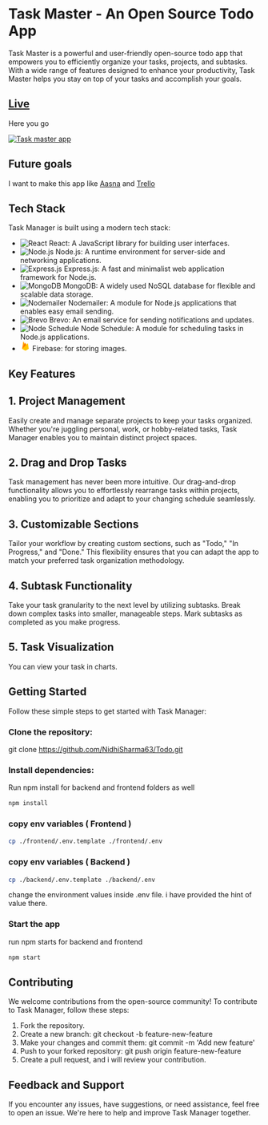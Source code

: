 # Task Master - An Open Source Todo App

Task Master is a powerful and user-friendly open-source todo app that empowers you to efficiently organize your tasks, projects, and subtasks. With a wide range of features designed to enhance your productivity, Task Master helps you stay on top of your tasks and accomplish your goals.

## [Live](https://task-master-eosin.vercel.app/)

Here you go

[![Task master app](https://i.postimg.cc/1XCq0PFV/Screenshot-2023-09-11-154407.png)](https://postimg.cc/T5b1GzCT)

## Future goals

I want to make this app like [Aasna](https://app.asana.com/0/home/) and [Trello](https://trello.com/)

## Tech Stack

Task Manager is built using a modern tech stack:

- ![React](https://img.icons8.com/officel/16/000000/react.png) React: A JavaScript library for building user interfaces.
- ![Node.js](https://img.icons8.com/color/16/000000/nodejs.png) Node.js: A runtime environment for server-side and networking applications.
- ![Express.js](https://img.icons8.com/ios/16/00000/express-js.png) Express.js: A fast and minimalist web application framework for Node.js.
- ![MongoDB](https://img.icons8.com/color/16/000000/mongodb.png) MongoDB: A widely used NoSQL database for flexible and scalable data storage.
- ![Nodemailer](https://img.icons8.com/color/16/000000/email.png) Nodemailer: A module for Node.js applications that enables easy email sending.
- ![Brevo](https://img.icons8.com/color/16/000000/email.png) Brevo: An email service for sending notifications and updates.
- ![Node Schedule](https://img.icons8.com/?size=20&id=13526&format=png) Node Schedule: A module for scheduling tasks in Node.js applications.
- <img src="./frontend/src/assets/icons/firebase.png" alt="Alt text" style="width: 20px; height: auto;"> Firebase: for storing images.


## Key Features

## 1. Project Management

Easily create and manage separate projects to keep your tasks organized. Whether you're juggling personal, work, or hobby-related tasks, Task Manager enables you to maintain distinct project spaces.

## 2. Drag and Drop Tasks

Task management has never been more intuitive. Our drag-and-drop functionality allows you to effortlessly rearrange tasks within projects, enabling you to prioritize and adapt to your changing schedule seamlessly.

## 3. Customizable Sections

Tailor your workflow by creating custom sections, such as "Todo," "In Progress," and "Done." This flexibility ensures that you can adapt the app to match your preferred task organization methodology.

## 4. Subtask Functionality

Take your task granularity to the next level by utilizing subtasks. Break down complex tasks into smaller, manageable steps. Mark subtasks as completed as you make progress.

## 5. Task Visualization

You can view your task in charts.

## Getting Started

Follow these simple steps to get started with Task Manager:

### Clone the repository:

git clone https://github.com/NidhiSharma63/Todo.git

### Install dependencies:

Run npm install for backend and frontend folders as well

```bash
npm install
```

### copy env variables ( Frontend )

```bash
cp ./frontend/.env.template ./frontend/.env
```

### copy env variables ( Backend )

```bash
cp ./backend/.env.template ./backend/.env
```

change the environment values inside .env file. i have provided the hint of value there.

### Start the app

run npm starts for backend and frontend

```bash
npm start
```

## Contributing

We welcome contributions from the open-source community! To contribute to Task Manager, follow these steps:

1. Fork the repository.
2. Create a new branch: git checkout -b feature-new-feature
3. Make your changes and commit them: git commit -m 'Add new feature'
4. Push to your forked repository: git push origin feature-new-feature
5. Create a pull request, and i will review your contribution.

## Feedback and Support

If you encounter any issues, have suggestions, or need assistance, feel free to open an issue. We're here to help and improve Task Manager together.
